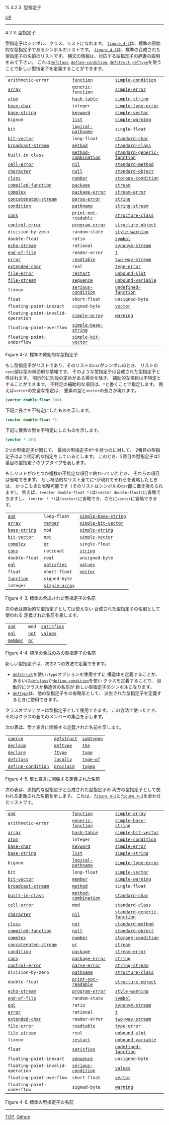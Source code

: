 % 4.2.3. 型指定子

[UP](4.2.html)  

---

4.2.3. 型指定子


型指定子はシンボル、クラス、リストになれます。
[`figure_4-2`](4.2.3.html)は、標準の原始的な型指定子であるシンボルのリストです。
[`figure_4-3`](4.2.3.html)は、標準の合成された型指定子の名前のリストです。
構文の情報は、対応する型指定子の辞書の説明をみて下さい。
これは[`defclass`](7.7.defclass.html), [`define-condition`](9.2.define-condition.html), [`defstruct`](8.1.defstruct.html),
[`deftype`](4.4.deftype.html)を使うことで新しい型指定子を定義することができます。

|                           |                          |                            |
|---------------------------|--------------------------|----------------------------|
|`arithmetic-error` |[`function`](4.4.function-system-class.html) |[`simple-condition`](9.2.simple-condition.html)     |
|[`array`](15.2.array.html)               |[`generic-function`](4.4.generic-function.html)   |[`simple-error`](9.2.simple-error.html)         |
|[`atom`](14.2.atom-type.html)           |[`hash-table`](18.2.hash-table.html)         |[`simple-string`](16.2.simple-string.html)        |
|[`base-char`](13.2.base-char.html)           |`integer`            |[`simple-type-error`](4.4.simple-type-error.html)    |
|[`base-string`](16.2.base-string.html)         |[`keyword`](10.2.keyword.html)            |[`simple-vector`](15.2.simple-vector.html)        |
|`bignum`              |[`list`](14.2.list-system-class.html)  |[`simple-warning`](9.2.simple-warning.html)       |
|`bit` |[`logical-pathname`](19.4.logical-pathname-system-class.html) |`single-float`         |
|[`bit-vector`](15.2.bit-vector.html)          |`long-float`         |[`standard-char`](13.2.standard-char.html)        |
|[`broadcast-stream`](21.2.broadcast-stream.html)    |[`method`](4.4.method.html)             |[`standard-class`](4.4.standard-class.html)       |
|[`built-in-class`](4.4.built-in-class.html) |[`method-combination`](4.4.method-combination.html) |[`standard-generic-function`](4.4.standard-generic-function.html) |
|[`cell-error`](9.2.cell-error.html)          |[`nil`](4.4.nil-type.html)           |[`standard-method`](4.4.standard-method.html)      |
|[`character`](13.2.character-system-class.html) |[`null`](14.2.null-system-class.html) |[`standard-object`](4.4.standard-object.html)    |
|[`class`](4.4.class.html)               |[`number`](12.2.number.html)             |[`storage-condition`](9.2.storage-condition.html)    |
|[`compiled-function`](4.4.compiled-function.html)   |[`package`](11.2.package.html)            |[`stream`](21.2.stream.html)               |
|[`complex`](12.2.complex-system-class.html) |[`package-error`](11.2.package-error.html)     |[`stream-error`](21.2.stream-error.html)         |
|[`concatenated-stream`](21.2.concatenated-stream.html) |[`parse-error`](9.2.parse-error.html)        |[`string`](16.2.string-system-class.html)  |
|[`condition`](9.2.condition.html)        |[`pathname`](19.4.pathname-system-class.html) |[`string-stream`](21.2.string-stream.html)        |
|[`cons`](14.2.cons-system-class.html)   |[`print-not-readable`](22.4.print-not-readable.html) |[`structure-class`](4.4.structure-class.html)      |
|[`control-error`](5.3.control-error.html)       |[`program-error`](5.3.program-error.html)      |[`structure-object`](4.4.structure-object.html)     |
|`division-by-zero`    |`random-state`       |[`style-warning`](9.2.style-warning.html)        |
|`double-float`        |`ratio`              |[`symbol`](10.2.symbol.html)               |
|[`echo-stream`](21.2.echo-stream.html)      |`rational` |[`synonym-stream`](21.2.synonym-stream.html)       |
|[`end-of-file`](21.2.end-of-file.html)         |`reader-error`       |[`t`](4.4.t-system-class.html)       |
|[`error`](9.2.error-condition.html)     |[`readtable`](23.2.readtable.html)          |[`two-way-stream`](21.2.two-way-stream.html)       |
|[`extended-char`](13.2.extended-char.html)       |`real`               |[`type-error`](4.4.type-error.html)           |
|[`file-error`](20.2.file-error.html)          |[`restart`](9.2.restart.html)            |[`unbound-slot`](7.7.unbound-slot.html)         |
|[`file-stream`](21.2.file-stream.html)         |[`sequence`](17.3.sequence.html)           |[`unbound-variable`](10.2.unbound-variable.html)     |
|`fixnum`              |[`serious-condition`](9.2.serious-condition.html)  |[`undefined-function`](5.3.undefined-function.html)   |
|`float`  |`short-float`        |`unsigned-byte`        |
|`floating-point-inexact` |`signed-byte`     |[`vector`](15.2.vector-system-class.html)  |
|`floating-point-invalid-operation` |[`simple-array`](15.2.simple-array.html) |[`warning`](9.2.warning.html)       |
|`floating-point-overflow` |[`simple-base-string`](16.2.simple-base-string.html) |                        |
|`floating-point-underflow` |[`simple-bit-vector`](15.2.simple-bit-vector.html) |                        |

Figure 4-2. 標準の原始的な型指定子

もし型指定子がリストであり、そのリストの`car`がシンボルのとき、
リストの`rest`部は型の補助的な情報です。
そのような型指定子は合成された型指定子と呼ばれます。
明示的に別段の定めがある場合を除き、
補助的な項目は不特定とすることができます。
不特定の補助的な項目は、`*`と書くことで指定します。
例えば`vector`の完全な指定は、
要素の型と`vector`の長さが現れます。

```lisp
(vector double-float 100)
```

下記に長さを不特定にしたものを示します。

```lisp
(vector double-float *)
```

下記に要素の型を不特定にしたものを示します。

```lisp
(vector * 100)
```

2つの型指定子が同じで、
最初の型指定子が`*`を持つのに対して、
2番目の型指定子はより明示的な指定をしているとします。
このとき、2番目の型指定子は1番目の型指定子のサブタイプを表します。

もしリストがひとつか複数の不特定な項目で終わっていたとき、
それらの項目は省略できます。
もし補助的なリスト全てに`*`が現れてそれらを省略したときは、
かっこもまた省略可能です（そのリストはシンボルの`car`部に置き換えられます）。
例えば、`(vector double-float *)`は`(vector double-float)`に省略できますし、
`(vector * *)`は`(vector)`に省略でき、さらに`vector`に省略できます。

|                            |                         |                           |
|----------------------------|-------------------------|---------------------------|
[`and`](4.4.and-type.html)              |`long-float`        |[`simple-base-string`](16.2.simple-base-string.html)  |
[`array`](15.2.array.html)                 |[`member`](4.4.member-type.html)       |[`simple-bit-vector`](15.2.simple-bit-vector.html)   |
[`base-string`](16.2.base-string.html)           |`mod`          |[`simple-string`](16.2.simple-string.html)       |
[`bit-vector`](15.2.bit-vector.html)            |[`not`](4.4.not-type.html)          |[`simple-vector`](15.2.simple-vector.html)       |
[`complex`](12.2.complex-system-class.html)  |[`or`](4.4.or-type.html)           |`single-float`        |
[`cons`](14.2.cons-system-class.html) |`rational` |[`string`](16.2.string-system-class.html) |
`double-float`          |`real`              |`unsigned-byte`       |
[`eql`](4.4.eql-type.html)              |[`satisfies`](4.4.satisfies.html)         |[`values`](4.4.values-type.html)         |
`float`    |`short-float`       |[`vector`](15.2.vector-system-class.html) |
[`function`](4.4.function-system-class.html) |`signed-byte`       |                           |
`integer`               |[`simple-array`](15.2.simple-array.html)      |                           |

Figure 4-3. 標準の合成された型指定子の名前

次の表は原始的な型指定子としては使えない
合成された型指定子の名前として使われる
定義された名前を表します。

|                   |                |                   |
|-------------------|----------------|-------------------|
|[`and`](4.4.and-type.html)    |`mod` |[`satisfies`](4.4.satisfies.html)   |
|[`eql`](4.4.eql-type.html)    |[`not`](4.4.not-type.html) |[`values`](4.4.values-type.html) |
|[`member`](4.4.member-type.html) |[`or`](4.4.or-type.html)  |                   |

Figure 4-4. 標準の合成のみの型指定子の名前

新しい型指定子は、次の2つの方法で定義できます。

- [`defstruct`](8.1.defstruct.html)を使い`:type`オプションを使用せずに
構造体を定義することか、
あるいは[`defclass`](7.7.defclass.html)か[`define-condition`](9.2.define-condition.html)を使い
クラスを定義することで、
自動的にクラスか構造体の名前が
新しい型指定子のシンボルになります。
- [`deftype`](4.4.deftype.html)は、他の型指定子をの省略形として、
派生された型指定子を定義するときに使用できます。

クラスオブジェクトは型指定子として使用できます。
この方法で使ったとき、それはクラスの全てのメンバーの集合を示します。

次の表は、型と宣言に関係する定義された名前を示します。

|                        |                 |                |
|------------------------|-----------------|----------------|
|[`coerce`](4.4.coerce.html)           |[`defstruct`](8.1.defstruct.html) |[`subtypep`](4.4.subtypep.html) |
|[`declaim`](3.8.declaim.html)          |[`deftype`](4.4.deftype.html)   |[`the`](3.8.the.html)      |
|[`declare`](3.8.declare.html)          |[`ftype`](3.8.ftype.html)     |[`type`](3.8.type.html)     |
|[`defclass`](7.7.defclass.html)         |[`locally`](3.8.locally.html)   |[`type-of`](4.4.type-of.html)  |
|[`define-condition`](9.2.define-condition.html) |[`proclaim`](3.8.proclaim.html)  |[`typep`](4.4.typep.html)    |

Figure 4-5. 型と宣言に関係する定義された名前

次の表は、原始的な型指定子と合成された型指定子の
両方の型指定子として使われる定義された名前を示します。
これは、[`figure_4-2`](4.2.3.html)と[`figure_4-3`](4.2.3.html)を合わせたリストです。

|                            |                         |                            |
|----------------------------|-------------------------|----------------------------|
|[`and`](4.4.and-type.html)             |[`function`](4.4.function-system-class.html) |[`simple-array`](15.2.simple-array.html)     |
|`arithmetic-error`     |[`generic-function`](4.4.generic-function.html)  |[`simple-base-string`](16.2.simple-base-string.html)   |
|[`array`](15.2.array.html)                |[`hash-table`](18.2.hash-table.html)        |[`simple-bit-vector`](15.2.simple-bit-vector.html)    |
|[`atom`](14.2.atom-type.html)            |`integer`           |[`simple-condition`](9.2.simple-condition.html)     |
|[`base-char`](13.2.base-char.html)            |[`keyword`](10.2.keyword.html)           |[`simple-error`](9.2.simple-error.html)         |
|[`base-string`](16.2.base-string.html)          |[`list`](14.2.list-system-class.html) |[`simple-string`](16.2.simple-string.html)        |
|`bignum`    |[`logical-pathname`](19.4.logical-pathname-system-class.html)|[`simple-type-error`](4.4.simple-type-error.html)    |
|`bit`             |`long-float`        |[`simple-vector`](15.2.simple-vector.html)        |
|[`bit-vector`](15.2.bit-vector.html)           |[`member`](4.4.member-type.html)       |[`simple-warning`](9.2.simple-warning.html)       |
|[`broadcast-stream`](21.2.broadcast-stream.html)     |[`method`](4.4.method.html)            |`single-float`         |
|[`built-in-class`](4.4.built-in-class.html)       |[`method-combination`](4.4.method-combination.html)|[`standard-char`](13.2.standard-char.html)        |
|[`cell-error`](9.2.cell-error.html)           |`mod`          |[`standard-class`](4.4.standard-class.html)       |
|[`character`](13.2.character-system-class.html)|[`nil`](4.4.nil-type.html)|[`standard-generic-function`](4.4.standard-generic-function.html)     |
|[`class`](4.4.class.html)                |[`not`](4.4.not-type.html)          |[`standard-method`](4.4.standard-method.html)      |
|[`compiled-function`](4.4.compiled-function.html)    |[`null`](14.2.null-system-class.html) |[`standard-object`](4.4.standard-object.html)      |
|[`complex`](12.2.complex-system-class.html) |[`number`](12.2.number.html)            |[`storage-condition`](9.2.storage-condition.html)    |
|[`concatenated-stream`](21.2.concatenated-stream.html)  |[`or`](4.4.or-type.html)           |[`stream`](21.2.stream.html)               |
|[`condition`](9.2.condition.html)            |[`package`](11.2.package.html)           |[`stream-error`](21.2.stream-error.html)         |
|[`cons`](14.2.cons-system-class.html)    |[`package-error`](11.2.package-error.html)     |[`string`](16.2.string-system-class.html)  |
|[`control-error`](5.3.control-error.html)        |[`parse-error`](9.2.parse-error.html)       |[`string-stream`](21.2.string-stream.html)        |
|`division-by-zero`     |[`pathname`](19.4.pathname-system-class.html)|[`structure-class`](4.4.structure-class.html)   |
|`double-float`         |[`print-not-readable`](22.4.print-not-readable.html)|[`structure-object`](4.4.structure-object.html)     |
|[`echo-stream`](21.2.echo-stream.html)          |[`program-error`](5.3.program-error.html)     |[`style-warning`](9.2.style-warning.html)        |
|[`end-of-file`](21.2.end-of-file.html)          |`random-state`      |[`symbol`](10.2.symbol.html)               |
|[`eql`](4.4.eql-type.html)             |`ratio`             |[`synonym-stream`](21.2.synonym-stream.html)       |
|[`error`](9.2.error-condition.html)      |`rational`|[`t`](4.4.t-system-class.html)    |
|[`extended-char`](13.2.extended-char.html)        |`reader-error`      |[`two-way-stream`](21.2.two-way-stream.html)       |
|[`file-error`](20.2.file-error.html)           |[`readtable`](23.2.readtable.html)         |[`type-error`](4.4.type-error.html)           |
|[`file-stream`](21.2.file-stream.html)          |`real`              |[`unbound-slot`](7.7.unbound-slot.html)         |
|`fixnum`               |[`restart`](9.2.restart.html)           |[`unbound-variable`](10.2.unbound-variable.html)     |
|`float`   |[`satisfies`](4.4.satisfies.html)         |[`undefined-function`](5.3.undefined-function.html)   |
|`floating-point-inexact` |[`sequence`](17.3.sequence.html)        |`unsigned-byte`        |
|`floating-point-invalid-operation`|[`serious-condition`](9.2.serious-condition.html)|[`values`](4.4.values-type.html)|
|`floating-point-overflow` |`short-float`    |[`vector`](15.2.vector-system-class.html)  |
|`floating-point-underflow` |`signed-byte`   |[`warning`](9.2.warning.html)              |

Figure 4-6. 標準の型指定子の名前


---
[TOP](index.html),  [Github](https://github.com/nptcl/npt-japanese)

